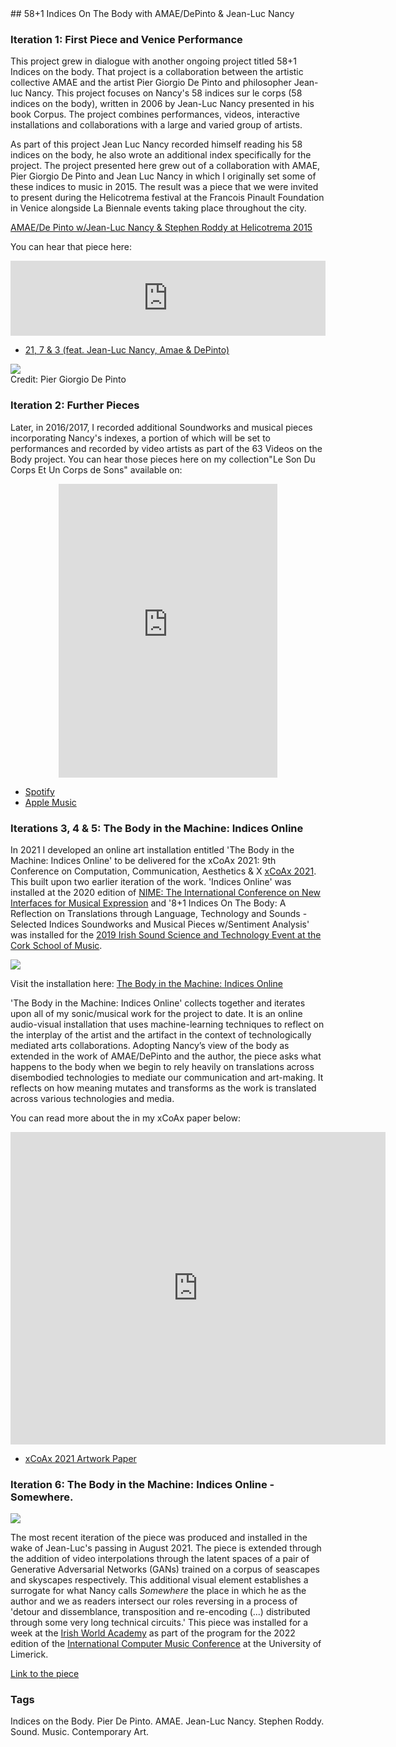 <base target="_blank">
## 58+1 Indices On The Body with AMAE/DePinto & Jean-Luc Nancy


### Iteration 1: First Piece and Venice Performance

This project grew in dialogue with another ongoing project titled 58+1 Indices on the body. That project is a collaboration between the artistic collective AMAE and the artist Pier Giorgio De Pinto and philosopher Jean-luc Nancy. This project focuses on Nancy's 58 indices sur le corps (58 indices on the body), written in 2006 by Jean-Luc Nancy presented in his book Corpus. The project combines performances, videos, interactive installations and collaborations with a large and varied group of artists.

As part of this project Jean Luc Nancy recorded himself reading his 58 indices on the body, he also wrote an additional index specifically for the project. The project presented here grew out of a collaboration with AMAE, Pier Giorgio De Pinto and Jean Luc Nancy in which I originally set some of these indices to music in 2015. The result was a piece that we were invited to present during the Helicotrema festival at the Francois Pinault Foundation in Venice alongside La Biennale events taking place throughout the city.


[AMAE/De Pinto w/Jean-Luc Nancy & Stephen Roddy at Helicotrema 2015](http://helicotrema.blauerhase.com/helicotrema-2015/)


You can hear that piece here:
<div style="text-align: center;">
<iframe style="border: 0; width: 100%; height: 120px;" src="https://bandcamp.com/EmbeddedPlayer/album=1061781095/size=large/bgcol=ffffff/linkcol=0687f5/tracklist=false/artwork=small/track=570375840/transparent=true/" seamless><a href="http://stephenroddy.bandcamp.com/album/le-son-du-corps-et-un-corps-de-sons">Le Son Du Corps Et Un Corps de Sons by Stephen Roddy feat. Jean-Luc Nancy, AMAE &amp; DePinto)</a></iframe>
</div>

* [21, 7 & 3 (feat. Jean-Luc Nancy, Amae & DePinto)](https://stephenroddy.bandcamp.com/track/21-7-3-feat-jean-luc-nancy-amae-depinto)


<img src="images/12186271_1116088238416382_7289188895621671914_o.jpg?raw=true"/><br/>
Credit: Pier Giorgio De Pinto

### Iteration 2: Further Pieces

Later, in 2016/2017, I recorded additional Soundworks and musical pieces incorporating Nancy's indexes, a portion of which will be set to performances and recorded by video artists as part of the 63 Videos on the Body project. You can hear those pieces here on my collection"Le Son Du Corps Et Un Corps de Sons" available on:

<div style="text-align: center;">
<iframe style="border: 0; width: 350px; height: 470px;" src="https://bandcamp.com/EmbeddedPlayer/album=1061781095/size=large/bgcol=ffffff/linkcol=0687f5/tracklist=false/transparent=true/" seamless><a href="http://stephenroddy.bandcamp.com/album/le-son-du-corps-et-un-corps-de-sons">Le Son Du Corps Et Un Corps de Sons by Stephen Roddy feat. Jean-Luc Nancy, AMAE &amp; DePinto)</a></iframe>
</div>

* [Spotify](https://open.spotify.com/album/3DsDLwlP74rKzIRaGvsyeh)
* [Apple Music](https://music.apple.com/us/album/le-son-du-corps-et-un-corps-de-sons/1314413365)

### Iterations 3, 4 & 5: The Body in the Machine: Indices Online

In 2021 I developed an online art installation entitled 'The Body in the Machine: Indices Online' to be delivered for the xCoAx 2021: 9th Conference on Computation, Communication, Aesthetics & X [xCoAx 2021](https://2021.xcoax.org/). This built upon two earlier iteration of the work. 'Indices Online' was installed at the 2020 edition of [NIME: The International Conference on New Interfaces for Musical Expression](https://nime2020.bcu.ac.uk/indices-online/) and '8+1 Indices On The Body: A Reflection on Translations through Language, Technology and Sounds - Selected Indices Soundworks and Musical Pieces w/Sentiment Analysis' was installed for the [2019 Irish Sound Science and Technology Event at the Cork School of Music](https://drive.google.com/file/d/1W_np9Jb-QEeny_Hd4wzR12Zvv-CdpXFr/view).

<img src="images/xCoAx21.jpg?raw=true"/><br/>

Visit the installation here:
[The Body in the Machine: Indices Online](https://2021.xcoax.org/sro/)

'The Body in the Machine: Indices Online' collects together and iterates upon all of my sonic/musical work for the project to date. It is an online audio-visual installation that uses machine-learning techniques to reflect on the interplay of the artist and the artifact in the context of technologically mediated arts collaborations. Adopting Nancy’s view of the body as extended in the work of AMAE/DePinto and the author, the piece asks what happens to the body when we begin to rely heavily on translations across disembodied technologies to mediate our communication and art-making. It reflects on how meaning mutates and transforms as the work is translated across various technologies and media.

You can read more about the in my xCoAx paper below:

<div style="text-align: center;">
<iframe frameborder="0" src="https://drive.google.com/file/d/1mmb5FY5EmSM0Dzx-bym2cGSZBGr1OK_R/preview" style="height: 500px; width: 600px;"></iframe>
</div>

* [xCoAx 2021 Artwork Paper](/files/xCoAx2021-Roddy.pdf)

### Iteration 6: The Body in the Machine: Indices Online - Somewhere.

<img src="images/somewhere.png?raw=true"/><br/>

The most recent iteration of the piece was produced and installed in the wake of Jean-Luc's passing in August 2021. The piece is extended through the addition of video interpolations through the latent spaces of a pair of Generative Adversarial Networks (GANs) trained on a corpus of seascapes and skyscapes respectively. This additional visual element establishes a surrogate for what Nancy calls *Somewhere* the place in which he as the author and we as readers intersect our roles reversing in a process of 'detour and dissemblance, transposition and re-encoding (...) distributed through some very long technical circuits.' This piece was installed for a week at the [Irish World Academy](https://www.irishworldacademy.ie/) as part of the program for the 2022 edition of the [International Computer Music Conference](http://www.computermusic.org/page/18/) at the University of Limerick.

[Link to the piece](https://stephenroddy.github.io/Indices-Online-ICMC/desktop.html)


<!--
### Creative Skills
Sound Design. Music Composition. Sound Art. Visual Design.

### Technical
Javascript. HTML. CSS. Git.Sentiment Analysis. Machine Learning Knowledge. Creative Coding. Audio Recording and Engineering.Web Development.
-->
### Tags
Indices on the Body. Pier De Pinto. AMAE. Jean-Luc Nancy. Stephen Roddy. Sound. Music. Contemporary Art.
